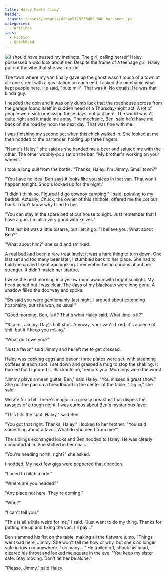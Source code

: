 ```yaml
---
title: Haley Meets Jimmy
header:
 teaser: /assets/images/cd2aae9125f56d89_640_bar-beer.jpg
categories:
  - Writings
tags:
  - Fiction
  - QuickRead
---
```

<img src="https://douglangille.github.io/assets/images/cd2aae9125f56d89_640_bar-beer.jpg">I should have trusted my instincts. The girl, calling herself Haley, possessed a wild look about her. Despite the frame of a teenage girl, Haley put out the vibe that she was no kid.

The town where my van finally gave up the ghost wasn't much of a town at all: one street with a gas station on each end. I asked the mechanic what kept people here. He said, "pulp mill". That was it. No details. He was that kinda guy.

I needed the coin and it was only dumb luck that the roadhouse across from the garage found itself in sudden need of a Thursday-night act. A lot of people were sick or missing these days, not just here. The world wasn't quite right and it made me antsy. The mechanic, Ben, said he'd have me back on the road by noon the next day. That was fine with me.

I was finishing my second set when this chick walked in. She looked at me then nodded to the bartender, holding up three fingers.

"Name's Haley," she said as she handed me a beer and saluted me with the other. The other wobbly-pop sat on the bar. "My brother's working on your wheels."

I took a long pull from the bottle. "Thanks, Haley. I'm Jimmy. Small town?"

"You have no idea. Ben says it looks like you sleep in that van. That won't happen tonight. Shop's locked up for the night."

"I didn't think so. Figured I'd go cowboy camping," I said, pointing to my bedroll. Actually, Chuck, the owner of this shithole, offered me the cot out back. I don't know why I lied to her.

"You can stay in the spare bed at our house tonight. Just remember that I have a gun. I'm also very good with knives."

That last bit was a little bizarre, but I let it go. "I believe you. What about Ben?"

"What about him?" she said and smirked.

A real bed had been a rare treat lately; it was a hard thing to turn down. One last set and too many beer later, I stumbled back to her place. She had to hold me up and I kept apologizing. I remember being curious about her strength. It didn't match her stature.

I woke the next morning in a yellow room awash with bright sunlight. My head ached but I was clear. The days of my blackouts were long gone. A shadow filled the doorway and spoke.

"Sis said you were gentlemanly, last night. I argued about extending hospitality, but she won, as usual."

"Good morning, Ben, is it? That's what Haley said. What time is it?"

"10 a.m., Jimmy. Day's half shot. Anyway, your van's fixed. It's a piece of shit, but it'll keep you rolling."

"What do I owe you?"

"Just a favor," said Jimmy and he left me to get dressed.

Haley was cooking eggs and bacon; three plates were set, with steaming coffees at each spot. I sat down and grasped a mug to stop the shaking. It burned but I ignored it. Blackouts no, tremors yup. Mornings were the worst.

"Jimmy plays a mean guitar, Ben," said Haley. "You missed a great show." She put the pan on a breadboard in the center of the table. "Dig in," she said.

We ate for a bit. There's magic in a greasy breakfast that dispels the ravages of a rough night. I was curious about Ben's mysterious favor.

"This hits the spot, Haley," said Ben.

"You got that right. Thanks, Haley." I looked to her brother. "You said something about a favor. What do you need from me?"

The siblings exchanged looks and Ben nodded to Haley. He was clearly uncomfortable. She shifted in her chair.

"You're heading north, right?" she asked.

I nodded. My next few gigs were peppered that direction.

"I need to hitch a ride."

"Where are you headed?"

"Any place not here. They're coming."

"Who?"

"I can't tell you."

"This is all a little weird for me," I said. "Just want to do my thing. Thanks for putting me up and fixing the van. I'll pay..."

Ben slammed his fist on the table, making all the flatware jump. "Things went bad here, Jimmy. She won't tell me how or why, but she's no longer safe in town or anywhere. Too many...." He trailed off, shook his head, cleared his throat and looked me square in the eye. "You keep my sister safe. Stay moving. Don't let her be alone."

"Please, Jimmy," said Haley.